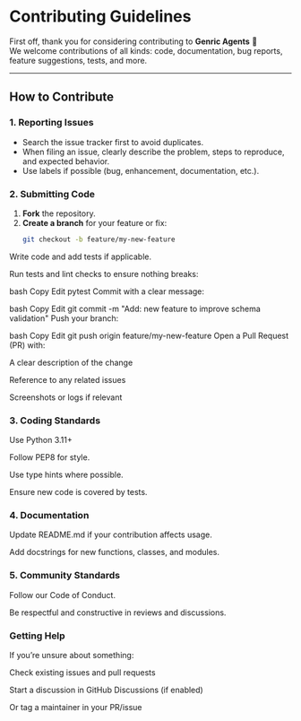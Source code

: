 # Contributing Guidelines

First off, thank you for considering contributing to **Genric Agents** 🚀  
We welcome contributions of all kinds: code, documentation, bug reports, feature suggestions, tests, and more.

---

## How to Contribute

### 1. Reporting Issues
- Search the issue tracker first to avoid duplicates.  
- When filing an issue, clearly describe the problem, steps to reproduce, and expected behavior.  
- Use labels if possible (bug, enhancement, documentation, etc.).  

### 2. Submitting Code
1. **Fork** the repository.  
2. **Create a branch** for your feature or fix:
   ```bash
   git checkout -b feature/my-new-feature
Write code and add tests if applicable.

Run tests and lint checks to ensure nothing breaks:

bash
Copy
Edit
pytest
Commit with a clear message:

bash
Copy
Edit
git commit -m "Add: new feature to improve schema validation"
Push your branch:

bash
Copy
Edit
git push origin feature/my-new-feature
Open a Pull Request (PR) with:

A clear description of the change

Reference to any related issues

Screenshots or logs if relevant

### 3. Coding Standards
Use Python 3.11+

Follow PEP8 for style.

Use type hints where possible.

Ensure new code is covered by tests.

### 4. Documentation
Update README.md if your contribution affects usage.

Add docstrings for new functions, classes, and modules.

### 5. Community Standards
Follow our Code of Conduct.

Be respectful and constructive in reviews and discussions.

### Getting Help
If you’re unsure about something:

Check existing issues and pull requests

Start a discussion in GitHub Discussions (if enabled)

Or tag a maintainer in your PR/issue
